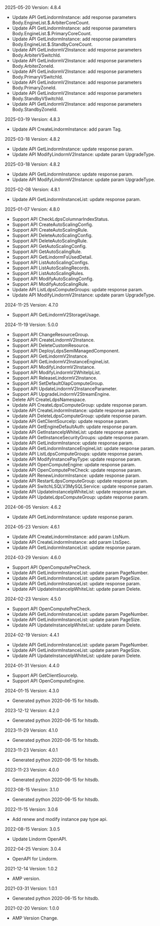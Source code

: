 2025-05-20 Version: 4.8.4
- Update API GetLindormInstance: add response parameters Body.EngineList.$.ArbiterCoreCount.
- Update API GetLindormInstance: add response parameters Body.EngineList.$.PrimaryCoreCount.
- Update API GetLindormInstance: add response parameters Body.EngineList.$.StandbyCoreCount.
- Update API GetLindormV2Instance: add response parameters Body.ArbiterVSwitchId.
- Update API GetLindormV2Instance: add response parameters Body.ArbiterZoneId.
- Update API GetLindormV2Instance: add response parameters Body.PrimaryVSwitchId.
- Update API GetLindormV2Instance: add response parameters Body.PrimaryZoneId.
- Update API GetLindormV2Instance: add response parameters Body.StandbyVSwitchId.
- Update API GetLindormV2Instance: add response parameters Body.StandbyZoneId.


2025-03-19 Version: 4.8.3
- Update API CreateLindormInstance: add param Tag.


2025-03-18 Version: 4.8.2
- Update API GetLindormInstance: update response param.
- Update API ModifyLindormV2Instance: update param UpgradeType.


2025-03-18 Version: 4.8.2
- Update API GetLindormInstance: update response param.
- Update API ModifyLindormV2Instance: update param UpgradeType.


2025-02-08 Version: 4.8.1
- Update API GetLindormInstanceList: update response param.


2025-01-07 Version: 4.8.0
- Support API CheckLdpsColumnarIndexStatus.
- Support API CreateAutoScalingConfig.
- Support API CreateAutoScalingRule.
- Support API DeleteAutoScalingConfig.
- Support API DeleteAutoScalingRule.
- Support API GetAutoScalingConfig.
- Support API GetAutoScalingRule.
- Support API GetLindormFsUsedDetail.
- Support API ListAutoScalingConfigs.
- Support API ListAutoScalingRecords.
- Support API ListAutoScalingRules.
- Support API ModifyAutoScalingConfig.
- Support API ModifyAutoScalingRule.
- Update API ListLdpsComputeGroups: update response param.
- Update API ModifyLindormV2Instance: update param UpgradeType.


2024-11-25 Version: 4.7.0
- Support API GetLindormV2StorageUsage.


2024-11-19 Version: 5.0.0
- Support API ChangeResourceGroup.
- Support API CreateLindormV2Instance.
- Support API DeleteCustomResource.
- Support API DeployLdpsSemiManagedComponent.
- Support API GetLindormV2Instance.
- Support API GetLindormV2InstanceEngineList.
- Support API ModifyLindormV2Instance.
- Support API ModifyLindormV2WhiteIpList.
- Support API ReleaseLindormV2Instance.
- Support API SetDefaultOlapComputeGroup.
- Support API UpdateLindormV2InstanceParameter.
- Support API UpgradeLindormV2StreamEngine.
- Delete API CreateLdpsNamespace.
- Update API CreateLdpsComputeGroup: update response param.
- Update API CreateLindormInstance: update response param.
- Update API DeleteLdpsComputeGroup: update response param.
- Update API GetClientSourceIp: update response param.
- Update API GetEngineDefaultAuth: update response param.
- Update API GetInstanceIpWhiteList: update response param.
- Update API GetInstanceSecurityGroups: update response param.
- Update API GetLindormInstance: update response param.
- Update API GetLindormInstanceEngineList: update response param.
- Update API ListLdpsComputeGroups: update response param.
- Update API ModifyInstancePayType: update response param.
- Update API OpenComputeEngine: update response param.
- Update API OpenComputePreCheck: update response param.
- Update API RenewLindormInstance: update response param.
- Update API RestartLdpsComputeGroup: update response param.
- Update API SwitchLSQLV3MySQLService: update response param.
- Update API UpdateInstanceIpWhiteList: update response param.
- Update API UpdateLdpsComputeGroup: update response param.


2024-06-05 Version: 4.6.2
- Update API GetLindormInstance: update response param.


2024-05-23 Version: 4.6.1
- Update API CreateLindormInstance: add param LtsNum.
- Update API CreateLindormInstance: add param LtsSpec.
- Update API GetLindormInstanceList: update response param.


2024-03-29 Version: 4.6.0
- Support API OpenComputePreCheck.
- Update API GetLindormInstanceList: update param PageNumber.
- Update API GetLindormInstanceList: update param PageSize.
- Update API GetLindormInstanceList: update response param.
- Update API UpdateInstanceIpWhiteList: update param Delete.


2024-02-23 Version: 4.5.0
- Support API OpenComputePreCheck.
- Update API GetLindormInstanceList: update param PageNumber.
- Update API GetLindormInstanceList: update param PageSize.
- Update API UpdateInstanceIpWhiteList: update param Delete.


2024-02-19 Version: 4.4.1
- Update API GetLindormInstanceList: update param PageNumber.
- Update API GetLindormInstanceList: update param PageSize.
- Update API UpdateInstanceIpWhiteList: update param Delete.


2024-01-31 Version: 4.4.0
- Support API GetClientSourceIp.
- Support API OpenComputeEngine.


2024-01-15 Version: 4.3.0
- Generated python 2020-06-15 for hitsdb.

2023-12-12 Version: 4.2.0
- Generated python 2020-06-15 for hitsdb.

2023-11-29 Version: 4.1.0
- Generated python 2020-06-15 for hitsdb.

2023-11-23 Version: 4.0.1
- Generated python 2020-06-15 for hitsdb.

2023-11-23 Version: 4.0.0
- Generated python 2020-06-15 for hitsdb.

2023-08-15 Version: 3.1.0
- Generated python 2020-06-15 for hitsdb.

2022-11-15 Version: 3.0.6
- Add renew and modify instance pay type api.

2022-08-15 Version: 3.0.5
- Update Lindorm OpenAPI.

2022-04-25 Version: 3.0.4
- OpenAPI for Lindorm.

2021-12-14 Version: 1.0.2
- AMP version.

2021-03-31 Version: 1.0.1
- Generated python 2020-06-15 for hitsdb.

2021-02-20 Version: 1.0.0
- AMP Version Change.

